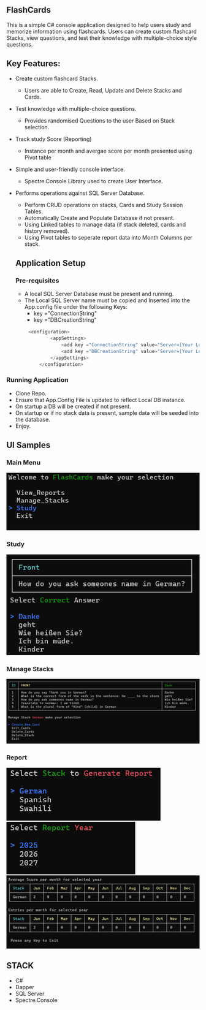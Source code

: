 ## FlashCards
This is a simple C# console application designed to help users study and memorize information using flashcards. Users can create custom flashcard Stacks, view questions, and test their knowledge with multiple-choice style questions. 

## Key Features:

- Create custom flashcard Stacks.
  - Users are able to Create, Read, Update and Delete Stacks and Cards.
- Test knowledge with multiple-choice questions.
  - Provides randomised Questions to the user Based on Stack selection.
- Track study Score (Reporting)
  - Instance per month and avergae score per month presented using Pivot table
- Simple and user-friendly console interface.
  - Spectre.Console Library used to create User Interface.
- Performs operations against SQL Server Database.
  - Perform CRUD operations on stacks, Cards and Study Session Tables.
  - Automatically Create and Populate Database if not present.
  - Using Linked tables to manage data (if stack deleted, cards and history removed).
  - Using Pivot tables to seperate report data into Month Columns per stack.

  ## Application Setup

  ### Pre-requisites
  - A local SQL Server Database must be present and running.
  - The Local SQL Server name must be copied and Inserted into the App.config file under the following Keys:
    - key ="ConnectionString"
    - key ="DBCreationString"
   
```C#
        <configuration>
        		<appSettings>
        			<add key ="ConnectionString" value="Server=[Your Local DB Instance]\[Your Local DB Name];Database=FlashCardsDB;Trusted_Connection=True;" />
        			<add key ="DBCreationString" value="Server=[Your Local DB Instance]\[Your Local DB Name];Database=;Trusted_Connection=True;" />
        		</appSettings>
        	</configuration>
```

### Running Application
- Clone Repo.
- Ensure that App.Config File is updated to reflect Local DB instance.
- On startup a DB will be created if not present.
- On startup or if no stack data is  present, sample data will be seeded into the database.
- Enjoy.

## UI Samples

### Main Menu
![MainMenu](https://github.com/AshtonLeeSeloka/CodeReviews.Console.Flashcards/blob/main/Flashcards.AshtonLeeSeloka/Flashcards.AshtonLeeSeloka/wwwroot/MainMenu.png)

### Study
![Studying Mode](https://github.com/AshtonLeeSeloka/CodeReviews.Console.Flashcards/blob/main/Flashcards.AshtonLeeSeloka/Flashcards.AshtonLeeSeloka/wwwroot/Study.png)

### Manage Stacks
![Manage Stack Menu](https://github.com/AshtonLeeSeloka/CodeReviews.Console.Flashcards/blob/main/Flashcards.AshtonLeeSeloka/Flashcards.AshtonLeeSeloka/wwwroot/ManageStack.png)

### Report
![Select Stack Menu](https://github.com/AshtonLeeSeloka/CodeReviews.Console.Flashcards/blob/main/Flashcards.AshtonLeeSeloka/Flashcards.AshtonLeeSeloka/wwwroot/ReportOne.png)
![Select Year Menu](https://github.com/AshtonLeeSeloka/CodeReviews.Console.Flashcards/blob/main/Flashcards.AshtonLeeSeloka/Flashcards.AshtonLeeSeloka/wwwroot/ReportTwo.png)
![Report](https://github.com/AshtonLeeSeloka/CodeReviews.Console.Flashcards/blob/main/Flashcards.AshtonLeeSeloka/Flashcards.AshtonLeeSeloka/wwwroot/ReportThree.png)


## STACK
- C#
- Dapper
- SQL Server
- Spectre.Console
   
    



